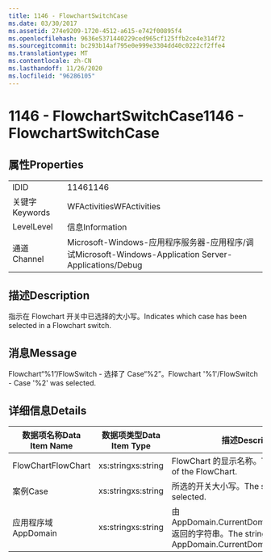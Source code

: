 ```yaml
---
title: 1146 - FlowchartSwitchCase
ms.date: 03/30/2017
ms.assetid: 274e9209-1720-4512-a615-e742f00895f4
ms.openlocfilehash: 9636e5371440229ced965cf125ffb2ce4e314f72
ms.sourcegitcommit: bc293b14af795e0e999e3304dd40c0222cf2ffe4
ms.translationtype: MT
ms.contentlocale: zh-CN
ms.lasthandoff: 11/26/2020
ms.locfileid: "96286105"
---
```

# <a name="1146---flowchartswitchcase"></a><span data-ttu-id="5d917-102">1146 - FlowchartSwitchCase</span><span class="sxs-lookup"><span data-stu-id="5d917-102">1146 - FlowchartSwitchCase</span></span>

## <a name="properties"></a><span data-ttu-id="5d917-103">属性</span><span class="sxs-lookup"><span data-stu-id="5d917-103">Properties</span></span>  
  
|||  
|-|-|  
|<span data-ttu-id="5d917-104">ID</span><span class="sxs-lookup"><span data-stu-id="5d917-104">ID</span></span>|<span data-ttu-id="5d917-105">1146</span><span class="sxs-lookup"><span data-stu-id="5d917-105">1146</span></span>|  
|<span data-ttu-id="5d917-106">关键字</span><span class="sxs-lookup"><span data-stu-id="5d917-106">Keywords</span></span>|<span data-ttu-id="5d917-107">WFActivities</span><span class="sxs-lookup"><span data-stu-id="5d917-107">WFActivities</span></span>|  
|<span data-ttu-id="5d917-108">Level</span><span class="sxs-lookup"><span data-stu-id="5d917-108">Level</span></span>|<span data-ttu-id="5d917-109">信息</span><span class="sxs-lookup"><span data-stu-id="5d917-109">Information</span></span>|  
|<span data-ttu-id="5d917-110">通道</span><span class="sxs-lookup"><span data-stu-id="5d917-110">Channel</span></span>|<span data-ttu-id="5d917-111">Microsoft-Windows-应用程序服务器-应用程序/调试</span><span class="sxs-lookup"><span data-stu-id="5d917-111">Microsoft-Windows-Application Server-Applications/Debug</span></span>|  
  
## <a name="description"></a><span data-ttu-id="5d917-112">描述</span><span class="sxs-lookup"><span data-stu-id="5d917-112">Description</span></span>  

 <span data-ttu-id="5d917-113">指示在 Flowchart 开关中已选择的大小写。</span><span class="sxs-lookup"><span data-stu-id="5d917-113">Indicates which case has been selected in a Flowchart switch.</span></span>  
  
## <a name="message"></a><span data-ttu-id="5d917-114">消息</span><span class="sxs-lookup"><span data-stu-id="5d917-114">Message</span></span>  

 <span data-ttu-id="5d917-115">Flowchart“%1”/FlowSwitch - 选择了 Case“%2”。</span><span class="sxs-lookup"><span data-stu-id="5d917-115">Flowchart '%1'/FlowSwitch - Case '%2' was selected.</span></span>  
  
## <a name="details"></a><span data-ttu-id="5d917-116">详细信息</span><span class="sxs-lookup"><span data-stu-id="5d917-116">Details</span></span>  
  
|<span data-ttu-id="5d917-117">数据项名称</span><span class="sxs-lookup"><span data-stu-id="5d917-117">Data Item Name</span></span>|<span data-ttu-id="5d917-118">数据项类型</span><span class="sxs-lookup"><span data-stu-id="5d917-118">Data Item Type</span></span>|<span data-ttu-id="5d917-119">描述</span><span class="sxs-lookup"><span data-stu-id="5d917-119">Description</span></span>|  
|--------------------|--------------------|-----------------|  
|<span data-ttu-id="5d917-120">FlowChart</span><span class="sxs-lookup"><span data-stu-id="5d917-120">FlowChart</span></span>|<span data-ttu-id="5d917-121">xs:string</span><span class="sxs-lookup"><span data-stu-id="5d917-121">xs:string</span></span>|<span data-ttu-id="5d917-122">FlowChart 的显示名称。</span><span class="sxs-lookup"><span data-stu-id="5d917-122">The display name of the FlowChart.</span></span>|  
|<span data-ttu-id="5d917-123">案例</span><span class="sxs-lookup"><span data-stu-id="5d917-123">Case</span></span>|<span data-ttu-id="5d917-124">xs:string</span><span class="sxs-lookup"><span data-stu-id="5d917-124">xs:string</span></span>|<span data-ttu-id="5d917-125">所选的开关大小写。</span><span class="sxs-lookup"><span data-stu-id="5d917-125">The switch case that selected.</span></span>|  
|<span data-ttu-id="5d917-126">应用程序域</span><span class="sxs-lookup"><span data-stu-id="5d917-126">AppDomain</span></span>|<span data-ttu-id="5d917-127">xs:string</span><span class="sxs-lookup"><span data-stu-id="5d917-127">xs:string</span></span>|<span data-ttu-id="5d917-128">由 AppDomain.CurrentDomain.FriendlyName 返回的字符串。</span><span class="sxs-lookup"><span data-stu-id="5d917-128">The string returned by AppDomain.CurrentDomain.FriendlyName.</span></span>|
